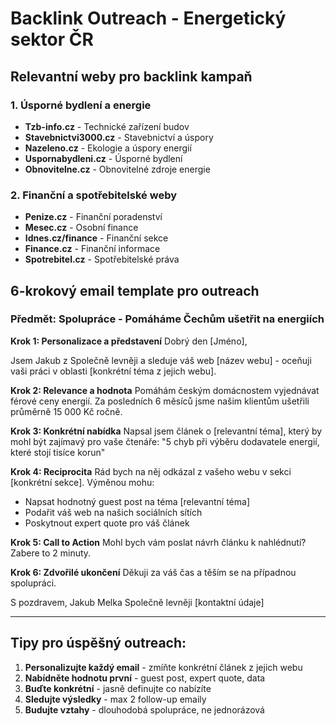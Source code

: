 # Backlink Outreach - Energetický sektor ČR

## Relevantní weby pro backlink kampaň

### 1. **Úsporné bydlení a energie**
- **Tzb-info.cz** - Technické zařízení budov
- **Stavebnictvi3000.cz** - Stavebnictví a úspory
- **Nazeleno.cz** - Ekologie a úspory energií
- **Uspornabydleni.cz** - Úsporné bydlení
- **Obnovitelne.cz** - Obnovitelné zdroje energie

### 2. **Finanční a spotřebitelské weby**
- **Penize.cz** - Finanční poradenství
- **Mesec.cz** - Osobní finance
- **Idnes.cz/finance** - Finanční sekce
- **Finance.cz** - Finanční informace  
- **Spotrebitel.cz** - Spotřebitelské práva

## 6-krokový email template pro outreach

### Předmět: Spolupráce - Pomáháme Čechům ušetřit na energiích

**Krok 1: Personalizace a představení**
Dobrý den [Jméno],

Jsem Jakub z Společně levněji a sleduje váš web [název webu] - oceňuji vaši práci v oblasti [konkrétní téma z jejich webu].

**Krok 2: Relevance a hodnota**
Pomáhám českým domácnostem vyjednávat férové ceny energií. Za posledních 6 měsíců jsme našim klientům ušetřili průměrně 15 000 Kč ročně.

**Krok 3: Konkrétní nabídka**
Napsal jsem článek o [relevantní téma], který by mohl být zajímavý pro vaše čtenáře:
"5 chyb při výběru dodavatele energií, které stojí tisíce korun"

**Krok 4: Reciprocita**
Rád bych na něj odkázal z vašeho webu v sekci [konkrétní sekce]. Výměnou mohu:
- Napsat hodnotný guest post na téma [relevantní téma]
- Podařit váš web na našich sociálních sítích
- Poskytnout expert quote pro váš článek

**Krok 5: Call to Action**
Mohl bych vám poslat návrh článku k nahlédnutí? Zabere to 2 minuty.

**Krok 6: Zdvořilé ukončení**
Děkuji za váš čas a těším se na případnou spolupráci.

S pozdravem,
Jakub Melka
Společně levněji
[kontaktní údaje]

---

## Tipy pro úspěšný outreach:
1. **Personalizujte každý email** - zmíňte konkrétní článek z jejich webu
2. **Nabídněte hodnotu první** - guest post, expert quote, data
3. **Buďte konkrétní** - jasně definujte co nabízíte
4. **Sledujte výsledky** - max 2 follow-up emaily
5. **Budujte vztahy** - dlouhodobá spolupráce, ne jednorázová